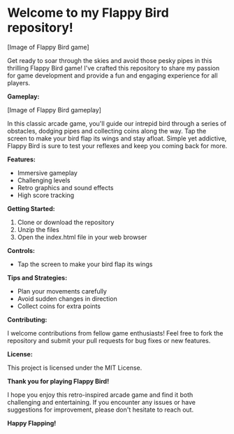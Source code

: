 # Welcome to my Flappy Bird repository!

[Image of Flappy Bird game]

Get ready to soar through the skies and avoid those pesky pipes in this thrilling Flappy Bird game! I've crafted this repository to share my passion for game development and provide a fun and engaging experience for all players.

**Gameplay:**

[Image of Flappy Bird gameplay]

In this classic arcade game, you'll guide our intrepid bird through a series of obstacles, dodging pipes and collecting coins along the way. Tap the screen to make your bird flap its wings and stay afloat. Simple yet addictive, Flappy Bird is sure to test your reflexes and keep you coming back for more.

**Features:**

* Immersive gameplay
* Challenging levels
* Retro graphics and sound effects
* High score tracking

**Getting Started:**

1. Clone or download the repository
2. Unzip the files
3. Open the index.html file in your web browser

**Controls:**

* Tap the screen to make your bird flap its wings

**Tips and Strategies:**

* Plan your movements carefully
* Avoid sudden changes in direction
* Collect coins for extra points

**Contributing:**

I welcome contributions from fellow game enthusiasts! Feel free to fork the repository and submit your pull requests for bug fixes or new features.

**License:**

This project is licensed under the MIT License.

**Thank you for playing Flappy Bird!**

I hope you enjoy this retro-inspired arcade game and find it both challenging and entertaining. If you encounter any issues or have suggestions for improvement, please don't hesitate to reach out.

**Happy Flapping!**

